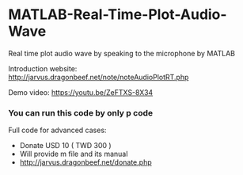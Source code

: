 # MATLAB-Real-Time-Plot-Audio-Wave
Real time plot audio wave by speaking to the microphone by MATLAB

Introduction website: http://jarvus.dragonbeef.net/note/noteAudioPlotRT.php

Demo video: https://youtu.be/ZeFTXS-8X34

### You can run this code by only p code
Full code for advanced cases:
- Donate USD 10 ( TWD 300 )
- Will provide m file and its manual
- http://jarvus.dragonbeef.net/donate.php
